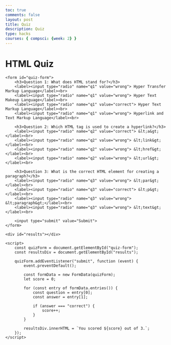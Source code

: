 ```yaml
---
toc: true
comments: false
layout: post
title: Quiz
description: Quiz
type: hacks
courses: { compsci: {week: 2} }
---
```



<!DOCTYPE html>
<html lang="en">
<head>
    <meta charset="UTF-8">
    <meta name="viewport" content="width=device-width, initial-scale=1.0">
    <title>HTML Quiz</title>
</head>
<body>
    <h1>HTML Quiz</h1>
    
    <form id="quiz-form">
        <h3>Question 1: What does HTML stand for?</h3>
        <label><input type="radio" name="q1" value="wrong"> Hyper Transfer Markup Language</label><br>
        <label><input type="radio" name="q1" value="wrong"> Hyper Text Makeup Language</label><br>
        <label><input type="radio" name="q1" value="correct"> Hyper Text Markup Language</label><br>
        <label><input type="radio" name="q1" value="wrong"> Hyperlink and Text Markup Language</label><br>

        <h3>Question 2: Which HTML tag is used to create a hyperlink?</h3>
        <label><input type="radio" name="q2" value="correct"> &lt;a&gt;</label><br>
        <label><input type="radio" name="q2" value="wrong"> &lt;link&gt;</label><br>
        <label><input type="radio" name="q2" value="wrong"> &lt;href&gt;</label><br>
        <label><input type="radio" name="q2" value="wrong"> &lt;url&gt;</label><br>

        <h3>Question 3: What is the correct HTML element for creating a paragraph?</h3>
        <label><input type="radio" name="q3" value="wrong"> &lt;par&gt;</label><br>
        <label><input type="radio" name="q3" value="correct"> &lt;p&gt;</label><br>
        <label><input type="radio" name="q3" value="wrong"> &lt;paragraph&gt;</label><br>
        <label><input type="radio" name="q3" value="wrong"> &lt;text&gt;</label><br>

        <input type="submit" value="Submit">
    </form>

    <div id="results"></div>

    <script>
        const quizForm = document.getElementById("quiz-form");
        const resultsDiv = document.getElementById("results");

        quizForm.addEventListener("submit", function (event) {
            event.preventDefault();

            const formData = new FormData(quizForm);
            let score = 0;

            for (const entry of formData.entries()) {
                const question = entry[0];
                const answer = entry[1];

                if (answer === "correct") {
                    score++;
                }
            }

            resultsDiv.innerHTML = `You scored ${score} out of 3.`;
        });
    </script>
</body>
</html>

